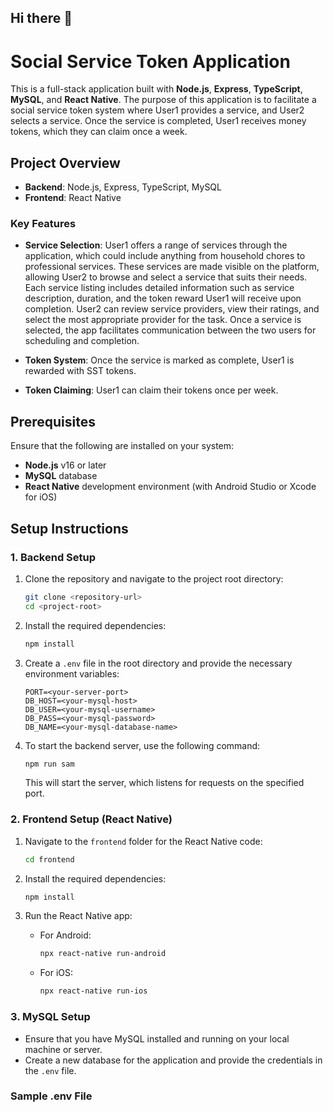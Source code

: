 ## Hi there 👋
# Social Service Token Application

This is a full-stack application built with **Node.js**, **Express**, **TypeScript**, **MySQL**, and **React Native**. The purpose of this application is to facilitate a social service token system where User1 provides a service, and User2 selects a service. Once the service is completed, User1 receives money tokens, which they can claim once a week.

## Project Overview

- **Backend**: Node.js, Express, TypeScript, MySQL
- **Frontend**: React Native

### Key Features

- **Service Selection**:    User1 offers a range of services through the application, which could include anything from household chores to professional services. These services are made visible on the platform, allowing User2 to browse and select a service that suits their needs. Each service listing includes detailed information such as service description, duration, and the token reward User1 will receive upon completion. User2 can review service providers, view their ratings, and select the most appropriate provider for the task. Once a service is selected, the app facilitates communication between the two users for scheduling and completion.

- **Token System**: Once the service is marked as complete, User1 is rewarded with SST tokens.
- **Token Claiming**: User1 can claim their tokens once per week.

## Prerequisites

Ensure that the following are installed on your system:

- **Node.js** v16 or later
- **MySQL** database
- **React Native** development environment (with Android Studio or Xcode for iOS)

## Setup Instructions

### 1. Backend Setup

1. Clone the repository and navigate to the project root directory:

    ```bash
    git clone <repository-url>
    cd <project-root>
    ```

2. Install the required dependencies:

    ```bash
    npm install
    ```

3. Create a `.env` file in the root directory and provide the necessary environment variables:

    ```
    PORT=<your-server-port>
    DB_HOST=<your-mysql-host>
    DB_USER=<your-mysql-username>
    DB_PASS=<your-mysql-password>
    DB_NAME=<your-mysql-database-name>
    ```

4. To start the backend server, use the following command:

    ```bash
    npm run sam
    ```

    This will start the server, which listens for requests on the specified port.

### 2. Frontend Setup (React Native)

1. Navigate to the `frontend` folder for the React Native code:

    ```bash
    cd frontend
    ```

2. Install the required dependencies:

    ```bash
    npm install
    ```

3. Run the React Native app:

    - For Android:

        ```bash
        npx react-native run-android
        ```

    - For iOS:

        ```bash
        npx react-native run-ios
        ```

### 3. MySQL Setup

- Ensure that you have MySQL installed and running on your local machine or server.
- Create a new database for the application and provide the credentials in the `.env` file.

### Sample .env File


<!--
**samthesis/samthesis** is a ✨ _special_ ✨ repository because its `README.md` (this file) appears on your GitHub profile.

Here are some ideas to get you started:

- 🔭 I’m currently working on ...
- 🌱 I’m currently learning ...
- 👯 I’m looking to collaborate on ...
- 🤔 I’m looking for help with ...
- 💬 Ask me about ...
- 📫 How to reach me: ...
- 😄 Pronouns: ...
- ⚡ Fun fact: ...
-->
